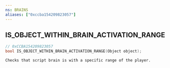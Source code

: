 ```yaml
---
ns: BRAINS
aliases: ["0xccba154209823057"]
---
```

## IS_OBJECT_WITHIN_BRAIN_ACTIVATION_RANGE

```c
// 0xCCBA154209823057
bool IS_OBJECT_WITHIN_BRAIN_ACTIVATION_RANGE(Object object);
```

```
Checks that script brain is with a specific range of the player.
```

